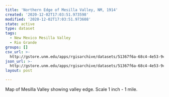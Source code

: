 ```yaml
---
title: 'Northern Edge of Mesilla Valley, NM, 1914'
created: '2020-12-02T17:03:51.973598'
modified: '2020-12-02T17:03:51.973608'
state: active
type: dataset
tags:
  - New Mexico Mesilla Valley
  - Rio Grande
groups: []
csv_url: >-
  http://gstore.unm.edu/apps/rgisarchive/datasets/51367f6a-68c4-4e53-9c1b-d9aebe693613/mes_nvalshp.derived.csv
json_url: >-
  http://gstore.unm.edu/apps/rgisarchive/datasets/51367f6a-68c4-4e53-9c1b-d9aebe693613/mes_nvalshp.derived.json
layout: post

---
```

Map of Mesilla Valley showing valley edge. Scale 1 inch - 1 mile.
